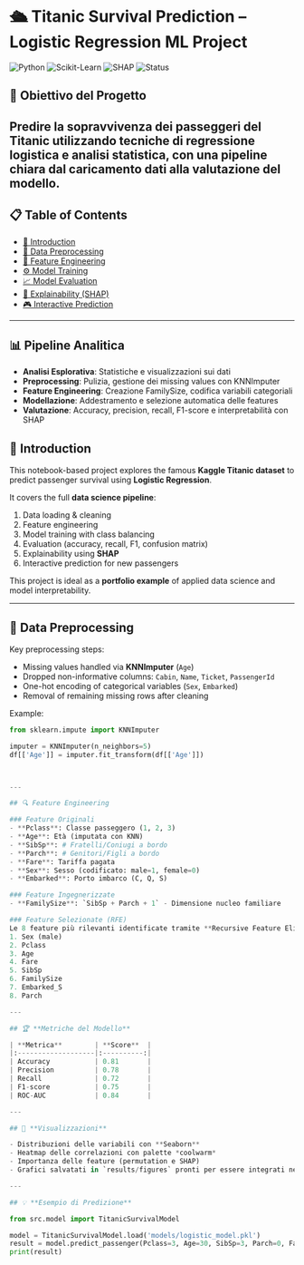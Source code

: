 # 🛳️ Titanic Survival Prediction – Logistic Regression ML Project

![Python](https://img.shields.io/badge/Python-3.10+-blue?logo=python)
![Scikit-Learn](https://img.shields.io/badge/Scikit--Learn-Modeling-orange?logo=scikit-learn)
![SHAP](https://img.shields.io/badge/Explainability-SHAP-red)
![Status](https://img.shields.io/badge/Status-Completed-brightgreen)

## 🎯 **Obiettivo del Progetto**

Predire la sopravvivenza dei passeggeri del Titanic utilizzando tecniche di **regressione logistica** e analisi statistica, con una pipeline chiara dal caricamento dati alla valutazione del modello.
---

## 📋 Table of Contents
- [📖 Introduction](#-introduction)
- [🧹 Data Preprocessing](#-data-preprocessing)
- [🧩 Feature Engineering](#-feature-engineering)
- [⚙️ Model Training](#️-model-training)
- [📈 Model Evaluation](#-model-evaluation)
- [🧠 Explainability (SHAP)](#-explainability-shap)
- [🎮 Interactive Prediction](#-interactive-prediction)

---
## 📊 **Pipeline Analitica**

- **Analisi Esplorativa**: Statistiche e visualizzazioni sui dati
- **Preprocessing**: Pulizia, gestione dei missing values con KNNImputer
- **Feature Engineering**: Creazione FamilySize, codifica variabili categoriali
- **Modellazione**: Addestramento e selezione automatica delle features
- **Valutazione**: Accuracy, precision, recall, F1-score e interpretabilità con SHAP
## 📖 Introduction

This notebook-based project explores the famous **Kaggle Titanic dataset** to predict passenger survival using **Logistic Regression**.

It covers the full **data science pipeline**:
1. Data loading & cleaning  
2. Feature engineering  
3. Model training with class balancing  
4. Evaluation (accuracy, recall, F1, confusion matrix)  
5. Explainability using **SHAP**  
6. Interactive prediction for new passengers  

This project is ideal as a **portfolio example** of applied data science and model interpretability.

---



## 🧹 Data Preprocessing

Key preprocessing steps:
- Missing values handled via **KNNImputer** (`Age`)
- Dropped non-informative columns: `Cabin`, `Name`, `Ticket`, `PassengerId`
- One-hot encoding of categorical variables (`Sex`, `Embarked`)
- Removal of remaining missing rows after cleaning

Example:
```python
from sklearn.impute import KNNImputer

imputer = KNNImputer(n_neighbors=5)
df[['Age']] = imputer.fit_transform(df[['Age']])



---

## 🔍 Feature Engineering

### Feature Originali
- **Pclass**: Classe passeggero (1, 2, 3)
- **Age**: Età (imputata con KNN)
- **SibSp**: # Fratelli/Coniugi a bordo
- **Parch**: # Genitori/Figli a bordo
- **Fare**: Tariffa pagata
- **Sex**: Sesso (codificato: male=1, female=0)
- **Embarked**: Porto imbarco (C, Q, S)

### Feature Ingegnerizzate
- **FamilySize**: `SibSp + Parch + 1` - Dimensione nucleo familiare

### Feature Selezionate (RFE)
Le 8 feature più rilevanti identificate tramite **Recursive Feature Elimination**:
1. Sex (male)
2. Pclass
3. Age
4. Fare
5. SibSp
6. FamilySize
7. Embarked_S
8. Parch

---

## 🏆 **Metriche del Modello**

| **Metrica**        | **Score**  |
|:-------------------|:----------:|
| Accuracy           | 0.81       |
| Precision          | 0.78       |
| Recall             | 0.72       |
| F1-score           | 0.75       |
| ROC-AUC            | 0.84       |

---

## 🎨 **Visualizzazioni**

- Distribuzioni delle variabili con **Seaborn**
- Heatmap delle correlazioni con palette *coolwarm*
- Importanza delle feature (permutation e SHAP)
- Grafici salvatati in `results/figures` pronti per essere integrati nel README

---

## 💡 **Esempio di Predizione**

from src.model import TitanicSurvivalModel

model = TitanicSurvivalModel.load('models/logistic_model.pkl')
result = model.predict_passenger(Pclass=3, Age=30, SibSp=3, Parch=0, Fare=80, FamilySize=4, male=0, Q=0, S=1)
print(result)


